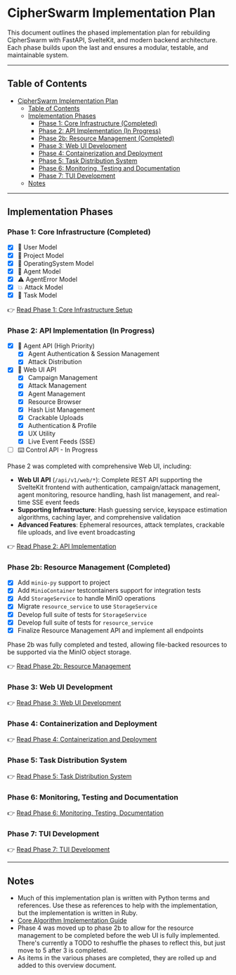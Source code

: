 # CipherSwarm Implementation Plan

This document outlines the phased implementation plan for rebuilding CipherSwarm with FastAPI, SvelteKit, and modern backend architecture. Each phase builds upon the last and ensures a modular, testable, and maintainable system.

---

## Table of Contents

<!-- mdformat-toc start --slug=github --no-anchors --maxlevel=3 --minlevel=1 -->

- [CipherSwarm Implementation Plan](#cipherswarm-implementation-plan)
  - [Table of Contents](#table-of-contents)
  - [Implementation Phases](#implementation-phases)
    - [Phase 1: Core Infrastructure (Completed)](#phase-1-core-infrastructure-completed)
    - [Phase 2: API Implementation (In Progress)](#phase-2-api-implementation-in-progress)
    - [Phase 2b: Resource Management (Completed)](#phase-2b-resource-management-completed)
    - [Phase 3: Web UI Development](#phase-3-web-ui-development)
    - [Phase 4: Containerization and Deployment](#phase-4-containerization-and-deployment)
    - [Phase 5: Task Distribution System](#phase-5-task-distribution-system)
    - [Phase 6: Monitoring, Testing and Documentation](#phase-6-monitoring-testing-and-documentation)
    - [Phase 7: TUI Development](#phase-7-tui-development)
  - [Notes](#notes)

<!-- mdformat-toc end -->

---

## Implementation Phases

### Phase 1: Core Infrastructure (Completed)

- [x] 👤 User Model
- [x] 📁 Project Model
- [x] 🧠 OperatingSystem Model
- [x] 🤖 Agent Model
- [x] ⚠️ AgentError Model
- [x] 💥 Attack Model
- [x] 🧾 Task Model

👉 [Read Phase 1: Core Infrastructure Setup](phase-1-core-infrastructure.md)

### Phase 2: API Implementation (In Progress)

- [x] 🔐 Agent API (High Priority)
  - [x] Agent Authentication & Session Management
  - [x] Attack Distribution
- [x] 🧠 Web UI API
  - [x] Campaign Management
  - [x] Attack Management
  - [x] Agent Management
  - [x] Resource Browser
  - [x] Hash List Management
  - [x] Crackable Uploads
  - [x] Authentication & Profile
  - [x] UX Utility
  - [x] Live Event Feeds (SSE)
- [ ] ⌨️ Control API - In Progress

Phase 2 was completed with comprehensive Web UI, including:

- **Web UI API** (`/api/v1/web/*`): Complete REST API supporting the SvelteKit frontend with authentication, campaign/attack management, agent monitoring, resource handling, hash list management, and real-time SSE event feeds
- **Supporting Infrastructure**: Hash guessing service, keyspace estimation algorithms, caching layer, and comprehensive validation
- **Advanced Features**: Ephemeral resources, attack templates, crackable file uploads, and live event broadcasting

👉 [Read Phase 2: API Implementation](phase-2-api-implementation.md)

### Phase 2b: Resource Management (Completed)

- [x] Add `minio-py` support to project
- [x] Add `MinioContainer` testcontainers support for integration tests
- [x] Add `StorageService` to handle MinIO operations
- [x] Migrate `resource_service` to use `StorageService`
- [x] Develop full suite of tests for `StorageService`
- [x] Develop full suite of tests for `resource_service`
- [x] Finalize Resource Management API and implement all endpoints

Phase 2b was fully completed and tested, allowing file-backed resources to be supported via the MinIO object storage.

👉 [Read Phase 2b: Resource Management](phase-2b-resource-management.md)

### Phase 3: Web UI Development

👉 [Read Phase 3: Web UI Development](phase-3-web-ui.md)

### Phase 4: Containerization and Deployment

👉 [Read Phase 4: Containerization and Deployment](phase-4-containerization-deployment.md)

### Phase 5: Task Distribution System

👉 [Read Phase 5: Task Distribution System](phase-5-task-distribution.md)

### Phase 6: Monitoring, Testing and Documentation

👉 [Read Phase 6: Monitoring, Testing, Documentation](phase-6-monitoring-testing-documentation.md)

### Phase 7: TUI Development

👉 [Read Phase 7: TUI Development](phase-7-tui-development.md)

---

## Notes

- Much of this implementation plan is written with Python terms and references. Use these as references to help with the implementation, but the implementation is written in Ruby.
- [Core Algorithm Implementation Guide](core_algorithm_implementation_guide.md)
- Phase 4 was moved up to phase 2b to allow for the resource management to be completed before the web UI is fully implemented. There's currently a TODO to reshuffle the phases to reflect this, but just move to 5 after 3 is completed.
- As items in the various phases are completed, they are rolled up and added to this overview document.
